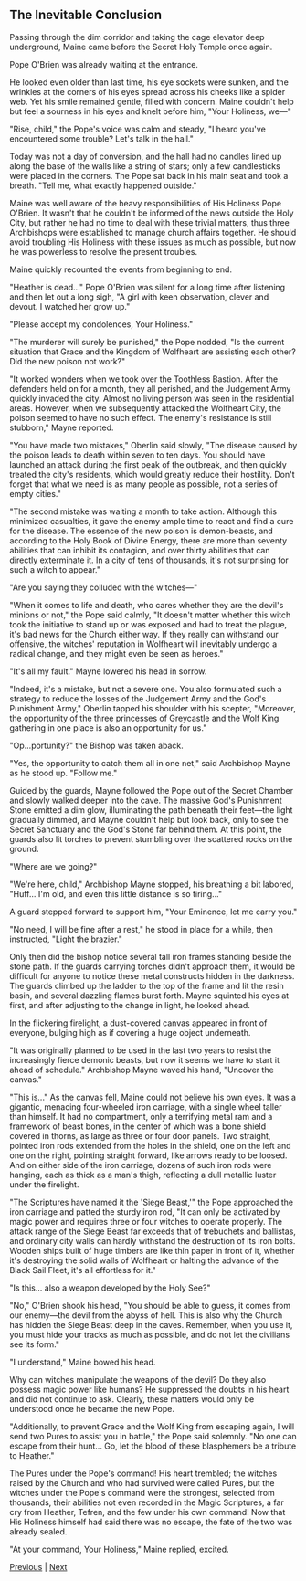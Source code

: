 ## The Inevitable Conclusion
Passing through the dim corridor and taking the cage elevator deep underground, Maine came before the Secret Holy Temple once again.

Pope O'Brien was already waiting at the entrance.

He looked even older than last time, his eye sockets were sunken, and the wrinkles at the corners of his eyes spread across his cheeks like a spider web. Yet his smile remained gentle, filled with concern. Maine couldn't help but feel a sourness in his eyes and knelt before him, "Your Holiness, we—"

"Rise, child," the Pope's voice was calm and steady, "I heard you've encountered some trouble? Let's talk in the hall."

Today was not a day of conversion, and the hall had no candles lined up along the base of the walls like a string of stars; only a few candlesticks were placed in the corners. The Pope sat back in his main seat and took a breath. "Tell me, what exactly happened outside."

Maine was well aware of the heavy responsibilities of His Holiness Pope O'Brien. It wasn't that he couldn't be informed of the news outside the Holy City, but rather he had no time to deal with these trivial matters, thus three Archbishops were established to manage church affairs together. He should avoid troubling His Holiness with these issues as much as possible, but now he was powerless to resolve the present troubles.

Maine quickly recounted the events from beginning to end.

"Heather is dead..." Pope O'Brien was silent for a long time after listening and then let out a long sigh, "A girl with keen observation, clever and devout. I watched her grow up."

"Please accept my condolences, Your Holiness."



"The murderer will surely be punished," the Pope nodded, "Is the current situation that Grace and the Kingdom of Wolfheart are assisting each other? Did the new poison not work?"

"It worked wonders when we took over the Toothless Bastion. After the defenders held on for a month, they all perished, and the Judgement Army quickly invaded the city. Almost no living person was seen in the residential areas. However, when we subsequently attacked the Wolfheart City, the poison seemed to have no such effect. The enemy's resistance is still stubborn," Mayne reported.

"You have made two mistakes," Oberlin said slowly, "The disease caused by the poison leads to death within seven to ten days. You should have launched an attack during the first peak of the outbreak, and then quickly treated the city's residents, which would greatly reduce their hostility. Don't forget that what we need is as many people as possible, not a series of empty cities."

"The second mistake was waiting a month to take action. Although this minimized casualties, it gave the enemy ample time to react and find a cure for the disease. The essence of the new poison is demon-beasts, and according to the Holy Book of Divine Energy, there are more than seventy abilities that can inhibit its contagion, and over thirty abilities that can directly exterminate it. In a city of tens of thousands, it's not surprising for such a witch to appear."

"Are you saying they colluded with the witches—"

"When it comes to life and death, who cares whether they are the devil's minions or not," the Pope said calmly, "It doesn't matter whether this witch took the initiative to stand up or was exposed and had to treat the plague, it's bad news for the Church either way. If they really can withstand our offensive, the witches' reputation in Wolfheart will inevitably undergo a radical change, and they might even be seen as heroes."

"It's all my fault." Mayne lowered his head in sorrow.

"Indeed, it's a mistake, but not a severe one. You also formulated such a strategy to reduce the losses of the Judgement Army and the God's Punishment Army," Oberlin tapped his shoulder with his scepter, "Moreover, the opportunity of the three princesses of Greycastle and the Wolf King gathering in one place is also an opportunity for us."

"Op...portunity?" the Bishop was taken aback.



"Yes, the opportunity to catch them all in one net," said Archbishop Mayne as he stood up. "Follow me."



Guided by the guards, Mayne followed the Pope out of the Secret Chamber and slowly walked deeper into the cave. The massive God's Punishment Stone emitted a dim glow, illuminating the path beneath their feet—the light gradually dimmed, and Mayne couldn't help but look back, only to see the Secret Sanctuary and the God's Stone far behind them. At this point, the guards also lit torches to prevent stumbling over the scattered rocks on the ground.



"Where are we going?"



"We're here, child," Archbishop Mayne stopped, his breathing a bit labored, "Huff... I'm old, and even this little distance is so tiring..."



A guard stepped forward to support him, "Your Eminence, let me carry you."



"No need, I will be fine after a rest," he stood in place for a while, then instructed, "Light the brazier."



Only then did the bishop notice several tall iron frames standing beside the stone path. If the guards carrying torches didn't approach them, it would be difficult for anyone to notice these metal constructs hidden in the darkness. The guards climbed up the ladder to the top of the frame and lit the resin basin, and several dazzling flames burst forth. Mayne squinted his eyes at first, and after adjusting to the change in light, he looked ahead.



In the flickering firelight, a dust-covered canvas appeared in front of everyone, bulging high as if covering a huge object underneath.



"It was originally planned to be used in the last two years to resist the increasingly fierce demonic beasts, but now it seems we have to start it ahead of schedule." Archbishop Mayne waved his hand, "Uncover the canvas."



"This is..." As the canvas fell, Maine could not believe his own eyes. It was a gigantic, menacing four-wheeled iron carriage, with a single wheel taller than himself. It had no compartment, only a terrifying metal ram and a framework of beast bones, in the center of which was a bone shield covered in thorns, as large as three or four door panels. Two straight, pointed iron rods extended from the holes in the shield, one on the left and one on the right, pointing straight forward, like arrows ready to be loosed. And on either side of the iron carriage, dozens of such iron rods were hanging, each as thick as a man's thigh, reflecting a dull metallic luster under the firelight.



"The Scriptures have named it the 'Siege Beast,'" the Pope approached the iron carriage and patted the sturdy iron rod, "It can only be activated by magic power and requires three or four witches to operate properly. The attack range of the Siege Beast far exceeds that of trebuchets and ballistas, and ordinary city walls can hardly withstand the destruction of its iron bolts. Wooden ships built of huge timbers are like thin paper in front of it, whether it's destroying the solid walls of Wolfheart or halting the advance of the Black Sail Fleet, it's all effortless for it."



"Is this... also a weapon developed by the Holy See?" 



"No," O'Brien shook his head, "You should be able to guess, it comes from our enemy—the devil from the abyss of hell. This is also why the Church has hidden the Siege Beast deep in the caves. Remember, when you use it, you must hide your tracks as much as possible, and do not let the civilians see its form."



"I understand," Maine bowed his head.



Why can witches manipulate the weapons of the devil? Do they also possess magic power like humans? He suppressed the doubts in his heart and did not continue to ask. Clearly, these matters would only be understood once he became the new Pope.



"Additionally, to prevent Grace and the Wolf King from escaping again, I will send two Pures to assist you in battle," the Pope said solemnly. "No one can escape from their hunt... Go, let the blood of these blasphemers be a tribute to Heather."



The Pures under the Pope's command! His heart trembled; the witches raised by the Church and who had survived were called Pures, but the witches under the Pope's command were the strongest, selected from thousands, their abilities not even recorded in the Magic Scriptures, a far cry from Heather, Tefren, and the few under his own command! Now that His Holiness himself had said there was no escape, the fate of the two was already sealed.



"At your command, Your Holiness," Maine replied, excited.





[Previous](CH0266.md) | [Next](CH0268.md)
